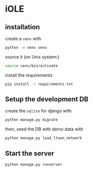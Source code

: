 # iOLE

## installation

create a `venv` with

```bash
python -m venv venv
```

source it
(on Unix system:)
```bash
source venv/bin/activate
```

install the requirements
```bash
pip install -r requirements.txt
```

## Setup the development DB

create the `sqlite` for django with

```bash
python manage.py migrate
```

then, seed the DB with demo data with

```bash
python manage.py load_ltown_network
```

## Start the server

```bash
python manage.py runserver
```